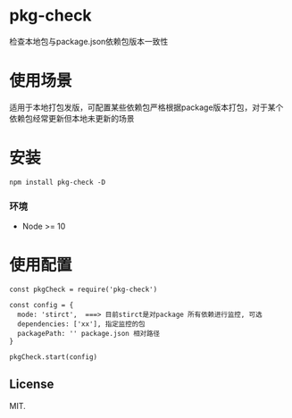 
# pkg-check
检查本地包与package.json依赖包版本一致性

# 使用场景
适用于本地打包发版，可配置某些依赖包严格根据package版本打包，对于某个依赖包经常更新但本地未更新的场景

# 安装
```
npm install pkg-check -D
```
### 环境
* Node >= 10


# 使用配置
```
const pkgCheck = require('pkg-check')

const config = {
  mode: 'stirct',  ===> 目前stirct是对package 所有依赖进行监控, 可选
  dependencies: ['xx'], 指定监控的包
  packagePath: '' package.json 相对路径
}

pkgCheck.start(config)

```
## License
MIT.









